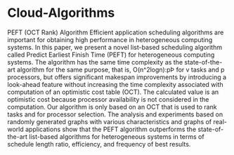 # Cloud-Algorithms
PEFT (OCT Rank) Algorithm 
Efficient application scheduling algorithms are important for obtaining high performance in heterogeneous computing
systems. In this paper, we present a novel list-based scheduling algorithm called Predict Earliest Finish Time (PEFT) for
heterogeneous computing systems. The algorithm has the same time complexity as the state-of-the-art algorithm for the same
purpose, that is, O(n^2logn):pÞ for v tasks and p processors, but offers significant makespan improvements by introducing a look-ahead
feature without increasing the time complexity associated with computation of an optimistic cost table (OCT). The calculated value is
an optimistic cost because processor availability is not considered in the computation. Our algorithm is only based on an OCT that is
used to rank tasks and for processor selection. The analysis and experiments based on randomly generated graphs with various
characteristics and graphs of real-world applications show that the PEFT algorithm outperforms the state-of-the-art list-based
algorithms for heterogeneous systems in terms of schedule length ratio, efficiency, and frequency of best results.
